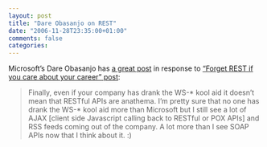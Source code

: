 ```yaml
---
layout: post
title: "Dare Obasanjo on REST"
date: "2006-11-28T23:35:00+01:00"
comments: false
categories: 
---
```


<p>Microsoft&#8217;s Dare Obasanjo has <a href="http://www.25hoursaday.com/weblog/PermaLink.aspx?guid=2da74693-d3bf-4583-9fb1-97ed7050ee9b">a great post</a> in response to <a href="http://service-architecture.blogspot.com/2006/11/want-to-be-cool-learn-rest-want-career.html">&#8220;Forget REST if you care about your career&#8221; post</a>:</p>

<blockquote>
<p>Finally, even if your company has drank the WS-* kool aid it doesn&#8217;t mean that RESTful APIs are anathema. I&#8217;m pretty sure that no one has drank the WS-* kool aid more than Microsoft but I still see a lot of AJAX [client side Javascript calling back to RESTful or POX APIs] and RSS feeds coming out of the company. A lot more than I see SOAP APIs now that I think about it. :)</p>
</blockquote>


